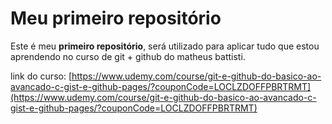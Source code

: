 # Meu primeiro repositório

Este é meu **primeiro repositório**, será utilizado para aplicar tudo que estou aprendendo no curso de git + github do matheus battisti.

link do curso: [https://www.udemy.com/course/git-e-github-do-basico-ao-avancado-c-gist-e-github-pages/?couponCode=LOCLZDOFFPBRTRMT](https://www.udemy.com/course/git-e-github-do-basico-ao-avancado-c-gist-e-github-pages/?couponCode=LOCLZDOFFPBRTRMT)